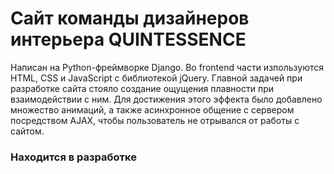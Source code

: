 # Сайт команды дизайнеров интерьера QUINTESSENCE
Написан на Python-фреймворке Django. Во frontend части изпользуются HTML, CSS и JavaScript с библиотекой jQuery. Главной задачей при разработке сайта стояло создание ощущения плавности при взаимодействии с ним. Для достижения этого эффекта было добавлено множество анимаций, а также асинхронное общение с сервером посредством AJAX, чтобы пользователь не отрывался от работы с сайтом.
### Находится в разработке
